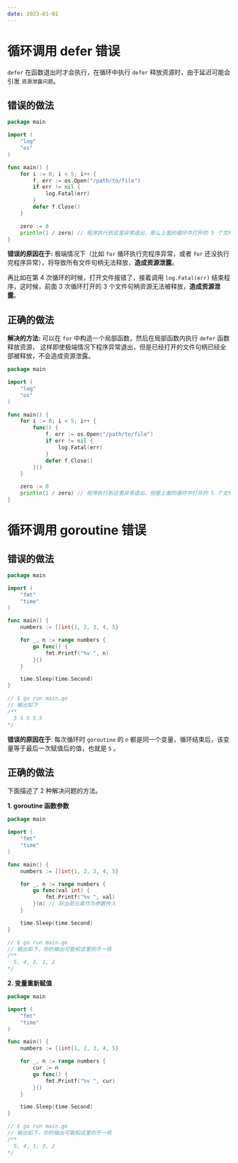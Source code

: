 ```yaml
---
date: 2023-01-01
---
```


# 循环调用 defer 错误

`defer` 在函数退出时才会执行，在循环中执行 `defer` 释放资源时，由于延迟可能会引发 `资源泄露问题`。

## 错误的做法

```go
package main

import (
	"log"
	"os"
)

func main() {
	for i := 0; i < 5; i++ {
		f, err := os.Open("/path/to/file")
		if err != nil {
			log.Fatal(err)
		}
		defer f.Close()
	}

	zero := 0
	println(1 / zero) // 程序执行到这里异常退出，那么上面的循环中打开的 5 个文件句柄全部无法泄露
}
```

**错误的原因在于:** 极端情况下（比如 `for` 循环执行完程序异常，或者 `for` 还没执行完程序异常），将导致所有文件句柄无法释放，**造成资源泄露**。

再比如在第 4 次循环的时候，打开文件报错了，接着调用 `log.Fatal(err)` 结束程序，这时候，前面 3 次循环打开的 3 个文件句柄资源无法被释放，**造成资源泄露**。

## 正确的做法

**解决的方法:** 可以在 `for` 中构造一个局部函数，然后在局部函数内执行 `defer` 函数释放资源，
这样即使极端情况下程序异常退出，但是已经打开的文件句柄已经全部被释放，不会造成资源泄露。

```go
package main

import (
	"log"
	"os"
)

func main() {
	for i := 0; i < 5; i++ {
		func() {
			f, err := os.Open("/path/to/file")
			if err != nil {
				log.Fatal(err)
			}
			defer f.Close()
		}()
	}

	zero := 0
	println(1 / zero) // 程序执行到这里异常退出，但是上面的循环中打开的 5 个文件句柄资源已经全部释放，不会造成任何影响
}
```

# 循环调用 goroutine 错误

## 错误的做法

```go
package main

import (
	"fmt"
	"time"
)

func main() {
	numbers := []int{1, 2, 3, 4, 5}

	for _, n := range numbers {
		go func() {
			fmt.Printf("%v ", n)
		}()
	}

	time.Sleep(time.Second)
}

// $ go run main.go
// 输出如下
/**
  5 5 5 5 5
*/
```

**错误的原因在于**: 每次循环时 `goroutine` 的 `n` 都是同一个变量，循环结束后，该变量等于最后一次赋值后的值，也就是 `5` 。

## 正确的做法

下面描述了 2 种解决问题的方法。

**1. goroutine 函数参数**

```go
package main

import (
	"fmt"
	"time"
)

func main() {
	numbers := []int{1, 2, 3, 4, 5}

	for _, n := range numbers {
		go func(val int) {
			fmt.Printf("%v ", val)
		}(n) // 将当前元素作为参数传入
	}

	time.Sleep(time.Second)
}

// $ go run main.go
// 输出如下，你的输出可能和这里的不一样 
/**
  5, 4, 3, 1, 2
*/
```

**2. 变量重新赋值**

```go
package main

import (
	"fmt"
	"time"
)

func main() {
	numbers := []int{1, 2, 3, 4, 5}

	for _, n := range numbers {
		cur := n
		go func() {
			fmt.Printf("%v ", cur)
		}()
	}

	time.Sleep(time.Second)
}

// $ go run main.go
// 输出如下，你的输出可能和这里的不一样 
/**
  5, 4, 1, 3, 2
*/
```